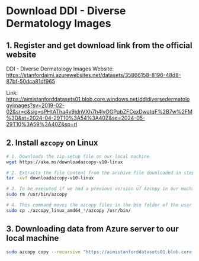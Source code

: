 # Download DDI - Diverse Dermatology Images

## 1. Register and get download link from the official website

DDI - Diverse Dermatology Images Website: https://stanfordaimi.azurewebsites.net/datasets/35866158-8196-48d8-87bf-50dca81df965

Link: https://aimistanforddatasets01.blob.core.windows.net/ddidiversedermatologyimages?sv=2019-02-02&sr=c&sig=sPHtATha4v9jdnVXh7h4lyOGPqbZFCexDwatqF%2B7w%2FM%3D&st=2024-04-29T10%3A54%3A40Z&se=2024-05-29T10%3A59%3A40Z&sp=rl

## 2. Install `azcopy` on Linux
```bash
# 1. Downloads the zip setup file on our local machine
wget https://aka.ms/downloadazcopy-v10-linux 

# 2. Extracts the file content from the archive file downloaded in step 1
tar -xvf downloadazcopy-v10-linux

# 3. To be executed if we had a previous version of Azcopy in our machine. This command removes the bin file for the previous installation
sudo rm /usr/bin/azcopy 

# 4. This command moves the azcopy files in the bin folder of the user
sudo cp ./azcopy_linux_amd64_*/azcopy /usr/bin/
```

## 3. Downloading data from Azure server to our local machine
```bash
sudo azcopy copy --recursive "https://aimistanforddatasets01.blob.core.windows.net/ddidiversedermatologyimages?sv=2019-02-02&sr=c&sig=sPHtATha4v9jdnVXh7h4lyOGPqbZFCexDwatqF%2B7w%2FM%3D&st=2024-04-29T10%3A54%3A40Z&se=2024-05-29T10%3A59%3A40Z&sp=rl" "/path/to/save/data"
```